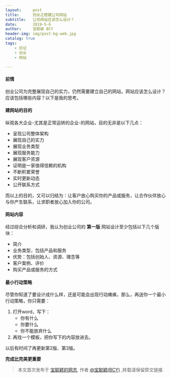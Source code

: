 ```yaml
---
layout:     post
title:      创业之搭建公司网站
subtitle:   公司网站应该怎么设计？   
date:       2019-5-6
author:     宝聪颖 BCY
header-img: img/post-bg-web.jpg
catalog: true
tags:
    - 日记
    - 创业
    - 网站 

---
```




#### 前情

创业公司为完整展现自己的实力，仍然需要建立自己的网站，网站应该怎么设计？应该包括哪些内容？以下是我的思考。



#### 建网站的目的

纵观各大企业-尤其是正常运转的企业-的网站，目的无非是以下几点：

- 呈现公司整体架构
- 展现自己的实力
- 展现业务类型
- 展现服务能力
- 展现客户资源
- 证明是一家值得信赖的机构
- 不断积累荣誉
- 实时更新动态
- 公开联系方式

而以上的目的，又可以归结为：让客户放心购买你的产品或服务，让合作伙伴放心与你产生联系，让求职者放心加入你的公司。



#### 网站内容

经过综合分析和调研，我认为创业公司的 **第一版** 网站设计至少包括以下几个版块：

- 简介
- 业务类型，包括产品和服务
- 优势：包括创始人、资源、理念等
- 客户案例、评价
- 购买产品或服务的方式



#### 最小行动策略

尽管你知道了要设计成什么样，还是可能会出现行动瘫痪，那么，再送你一个最小行动策略，你只需要：

1. 打开word，写下：
   - 你有什么
   - 你要什么
   - 你不能放弃什么
2. 再找一个模板，把你写下的内容放进去。

以后有时间了再更新第2版、第3版。



**完成比完美更重要** 















> 本文首次发布于 [宝聪颖的网志](http://baocongying.github.io), 作者 [@宝聪颖(BCY)](http://github.com/baocongying) ,转载请保留原文链接.
